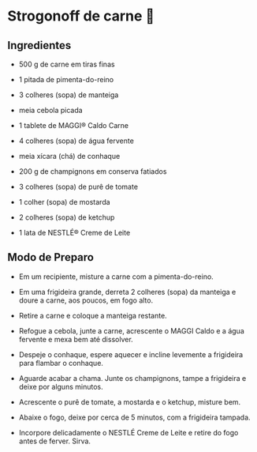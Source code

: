 # Strogonoff de carne 🐄

Ingredientes
------------

- 500 g de carne em tiras finas

- 1 pitada de pimenta-do-reino
* 3 colheres (sopa) de manteiga

* meia cebola picada

* 1 tablete de MAGGI® Caldo Carne

* 4 colheres (sopa) de água fervente

* meia xícara (chá) de conhaque

* 200 g de champignons em conserva fatiados

* 3 colheres (sopa) de purê de tomate

* 1 colher (sopa) de mostarda

* 2 colheres (sopa) de ketchup

* 1 lata de NESTLÉ® Creme de Leite

## Modo de Preparo

* Em um recipiente, misture a carne com a pimenta-do-reino.

* Em uma frigideira grande, derreta 2 colheres (sopa) da manteiga e doure a carne, aos poucos, em fogo alto.

* Retire a carne e coloque a manteiga restante.

* Refogue a cebola, junte a carne, acrescente o MAGGI Caldo e a água fervente e mexa bem até dissolver.

* Despeje o conhaque, espere aquecer e incline levemente a frigideira para flambar o conhaque.

* Aguarde acabar a chama. Junte os champignons, tampe a frigideira e deixe por alguns minutos.

* Acrescente o purê de tomate, a mostarda e o ketchup, misture bem.

* Abaixe o fogo, deixe por cerca de 5 minutos, com a frigideira tampada.

* Incorpore delicadamente o NESTLÉ Creme de Leite e retire do fogo antes de ferver. Sirva.
